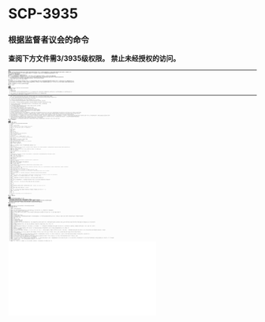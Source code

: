 # SCP-3935
                        





### **根据监督者议会的命令** 

**查阅下方文件需3/3935级权限。** 
**禁止未经授权的访问。** 






<div style='clear:both; height: 0px; font-size: 1px' />

---



救恩高中



**特殊收容措施：** 坐落于印第安纳州的救恩镇经过疏散，围绕镇中心建立起半径2公里的隔离带。通往临近高丘镇的道路已被拆除并改道，基金会工作人员应监控所有经过救恩镇的路线追踪平民，任何试图进入救恩镇的平民将被押送至地方当局监管，掩盖程序3935.18“危险废物泄露”正在执行。

包含SCP-3935的建筑物，即救恩高中，将由基金会安保人员守卫，任何情况下未经授权的人员都不得进入SCP-3935。被认定受到SCP-3935影响（不论方式）的人员将被将被转移至建立在高丘镇附近的临时站点Site-81-5观察。

现认为救恩镇居民无法再现，若偏离预期需密切观察。

当前禁止探索SCP-3935，由于项目内部存在危险，未来的探索尝试也仅限于D级人员。

**描述：** SCP-3935是位于救恩镇救恩高中地下的一个超时空的非欧几里得空间，虽然SCP-3935特指上述异常地点，但异常似乎已开始影响整个救恩镇，因为有报告称SCP-3935外也出现了异常事件，影响程度尚不明确。

SCP-3935只可通过救恩高中下层地室的塌陷处进入，靠近建筑物西北角，游泳池下方。据信SCP-3935是七十年代中期发生在救恩高中的异常活动来源，并在当时由联邦调查局所属特异事故处负责调查和遏制。他们的调查信息可在此文件的其他部分找到。

SCP-3935的进入点是地下室倒塌处25米之下的一间包含石拱门的前室，其原始建造者和埋藏至今的缘由则在调查。门上铭刻着一篇未出现在其他文学内的英文语段：



> 前路之行，幽深且阻，
此局不可言喻；
失却之物，恒久徘徊，
此地静谧疯狂。
> 


**附录3935.1：** 发现

SCP-3935最初发现于1976年4月18日当周，救恩高中发生的一系列超自然事件（见附录3935.2）之后，学校的主要异常活动期结束后一段时间内，监管人员发现部分墙壁和地板坍塌导致地基出现窄隙。倒塌的墙壁位于主地下室下方一个非特定地下室并更进一步恶化，直到地基裂隙扩张至可供人员进入。

在承包商进行损害审计的时候，独立小组的一名成员意外滑入SCP-3935附近前室，由于救援不便，监管员鼓励他们稍作深入，寻找其他出路。当无人返回时，承包商团队和地方当局开始探索。当进入SCP-3935的11人仅有2人归来，且他们讲述了此前的经历后，潜伏在地方当局的基金会成员接管了调查。

随着时间推移，异常频现救恩高中之外，1976年4月事件后，该镇正式疏散，所有居民<sup class='footnoteref'>
 <a shape='rect' class='footnoteref' id='footnoteref-1' href='javascript:;' onclick='WIKIDOT.page.utils.scrollToReference(&apos;footnote-1&apos;)'>1</a>
</sup>撤离。

**附录3935.2：** UIU文件记录


<a shape='rect' class='collapsible-block-link' href='javascript:;'>+&#160;&#24320;&#21551;&#38468;&#24405;</a>

<a shape='rect' class='collapsible-block-link' href='javascript:;'>-&#160;&#20851;&#38381;&#38468;&#24405;</a>

*注释：以下是UIU外勤特工朗尼•卡特，帕特里克•威尔逊，和埃拉•休斯提交的现场报告摘要。* 



UIU文件内附图像，上下文未知。




> 最高机密
> 
> **联邦调查局** 
**特异事故处** 
> 
> 以下是1976年4月18日至23日发生在印第安纳州救恩镇的超自然事件的详细情况介绍，特工卡特，威尔逊和休斯被派往活动现场，并遭遇大量超自然现象 - 要求额外资源进行掩盖。未接报基金会及其特工参与。未接报全球超自然联盟及其特工参与。未接报其他知名组织及其特工参与。
> 
> 在确定了异常影响范围后，出动特工向救恩镇全体居民使用化学药剂110<sup class='footnoteref'>
 <a shape='rect' class='footnoteref' id='footnoteref-2' href='javascript:;' onclick='WIKIDOT.page.utils.scrollToReference(&apos;footnote-2&apos;)'>2</a>
</sup>，所有居民被转移至印第安纳波利斯州的处理中心进一步分析，并在救恩镇附近建立检疫站。
> 
> 在对救恩镇居民进行大范围采访后，根据目击者的叙述构建了下述超自然事件时间表：
> 
> 
---
> 
> **周日晚：** 10年级的学生黛安•比斯利和卡桑德拉•汤普森称，她们结束了周日晚祷，从教堂返家的路上经过救恩高中，听到了“有人在地下讲话”的声音。汤普森小姐告诉了她的母亲，但被她忽视。
> 
> **周一：** 体育课上，11年级的学生奥利弗•贝克声称他可以听到水池下面传来的声音，其他几个学生证实了他的说法。学校行政人员调查时并没有发现任何不同寻常的事情。值得注意的是，水池底部的衬里似乎开裂了。
> 
> 一些女学生报告称这段时间在二楼浴室的镜子里看到了“辨认不清的东西”而非自己的倒影，他们似乎并没有为此困扰。
> 
> 午餐广播时许多学生表示能够在广播里听到含糊不清的第三方声音<sup class='footnoteref'>
 <a shape='rect' class='footnoteref' id='footnoteref-3' href='javascript:;' onclick='WIKIDOT.page.utils.scrollToReference(&apos;footnote-3&apos;)'>3</a>
</sup>，广播室位于泳池附近的媒体中心，距SCP-3935入口不足40米。
> 
> **周二：** 抵达学校的学生注意到印第安纳州州旗悬浮在旗杆顶端3米之上，美国国旗则不见踪影。观察时学生还说看到9名女性人形悬挂在绳索上，看到后立刻消失。
> 
> 在高一年级生物课堂上，一名学生突然起身，转动眼珠退回头颅，随后落入地板消失，不久后再次出现在天花板的角落里。尽管无法认出那名学生，但他的同学坚持认为这只是个玩笑<sup class='footnoteref'>
 <a shape='rect' class='footnoteref' id='footnoteref-4' href='javascript:;' onclick='WIKIDOT.page.utils.scrollToReference(&apos;footnote-4&apos;)'>4</a>
</sup>。
> 
> 几名学生表示周二在学校见到一名不认识的学生，当被要求描述外貌细节时所有人都无能为力。这个学生唯一明显的特征时背着一个紫色挎包，上有白线刺绣单词“昏厥”。
> 
> 一名管理员报告看到有东西站在池底盯着他。
> 
> **周三：** 抵达学校后维护人员和管理员发现学校每层都有深达2英寸的积水。令人费解的是，学校的校长，欧文•怀特博士，决定不关停学校。
> 
> 上午7点56分，所有身处学校者都听到有人在他们的右耳边低语“你好”。
> 
> 校乐队成员发现他们的乐器不再发声，但演奏时学生们看到一个“小而黑的人形”在房间角落闪烁，面朝墙壁。
> 
> 一名学生，艾娃•莱德维目睹一个黑影以不可思议的角度掠过并远离学校上空，最终从视野消失。其他学生不曾与之遭遇。
> 
> **周四：** 体育课上，高三学生内特•本内特避开一只穿过他的躲避球，当他开始沉入地表时尖叫着寻求帮助，注意到此事者皆未积极救援。
> 
> 上午11点23分，整个学校地基上移约1英尺。学校缓慢移动前，前来视察的副校长曾看到“有什么小东西，长着无数面孔，在楼底咧嘴大笑”。
> 
> 男生更衣室消失并被“某种尖叫之物”取代，目击者无法提供更进一步细节。
> 
> 当天学生离校时，学生们看到9名年轻妇女悬浮在空中，呈45°前倾，距离校停车场约25米，可以看到她们正在默念，所有目击者形容她们的外表“丑陋”且“不起眼”。这些人形约在下午3点消失；大多数居民称此时听到她们下方传来孩子的说话声“你好”。小镇官员对空中的女人毫无作为，恐慌随之而来，校长决定周五关停学校。
> 
> **周五：** 所有学生周五出现在学校，由于门被锁而无法进入，他们聚集在前门等待，无人能够说明他们为什么会在那里。 一扇窗户被敲了一下，学生们看到一个小而黑的人形站在二楼教室外，实体开始逐渐引入并脱离其他窗户。目击者描述其运动形态“生涩，飘忽不定和痉挛”。实体消失后，前门自行解锁，学生进入学校。
> 
> 学校内部已变成非欧几里得空间，当学生们靠近空间“后部”时，他们意识到自己正在向下降非前进。现在所有学生都听到了低语，有些位于集体边缘者还听到了遥远的鼓声，并看到远处通往SCP-3935的拱门。突然间，学生集体平移了50米，被泥土和岩石包围，被困20秒后重新出现在学校里。
> 
> 所有学生报告称建筑物里只有自己一个人，在走廊短暂徘徊后，遇到一个“门路下的门路”，进入小地下室。学生们在报告中讲述了三种不同的景象：一个蹲在水上的女人，血液淹没双脚，手臂伸入水面至手肘；一间树林中正在燃烧的农舍，9个人形悬浮在空中；一个哭泣的女人在田野挖掘，直到双手开始腐烂并分崩离析。当这些景象消退，突然出现一个黑色小人形，学生们听到实体再次说出“你好”，立刻被9名尖叫的女性包围，然后突然回到了自己的家中。
> 
> 随着更多特工开始进入城镇实施记忆删除，围绕城镇发生了更多异常现象，有人报告看到尸体漂浮在空中，有人报告打开水龙头后流出人类头发和体液而非自来水，有人报告称感觉自己的五官完全消失，有人则报告在城镇街道上看到了无法辨认的生物。一个完全黑色的实体疯狂且快速连续地出现在城镇的主要通道上。
> 
> 一名身份不明的女子报告，看到一个哭泣的年轻女人跑回校舍，在随她进入已解锁的地下室后，她没有发现这名年轻女人，但首先发现了地板的塌陷。
> 


> **结果总结：** 在接下来的几天里，UIU记忆删除法开始生效，居民们相信自己是因为工厂向北排放有毒气体导致幻觉。本周结束后，承包商开始评估学校损坏情况，发现了地下室和SCP-3935的入口，此后不久，基金会介入收容。
> 




**附录3935.3：** 初步探索和恢复日志


<a shape='rect' class='collapsible-block-link' href='javascript:;'>+&#160;&#24320;&#21551;&#38468;&#24405;</a>

<a shape='rect' class='collapsible-block-link' href='javascript:;'>-&#160;&#20851;&#38381;&#38468;&#24405;</a>



黑色人形唯一已知图像，红圈标示处。



*注释：以下日志是基金会对SCP-3935进行初次探索并作救援尝试时收集到的录音和视频。* 


> [记录开始]
> 
> **埃利斯：** 好了，麦克风上线，我们走吧。
> 
> *特工埃利斯，波特和哈斯克尔进入SCP-3935，每人都配备了一盏肩部探照灯，照亮拱门之外的空间。* 
> 
> **埃利斯：** 好吧……所以首先，如果出了意外就……回到这里。（*停顿* ）墙壁相当紧密。跟上。
> 
> *小队前进。* 
> 
> **波特：** 你能感觉到吗？
> 
> **埃利斯：** 什么？
> 
> **波特：** 气氛令人不适。
> 
> **哈斯克尔：** 是啊，还有墙壁……看。
> 
> *肩灯照亮了哈斯克尔特工身旁的墙壁，刻在岩石上的图案好像孩童的涂鸦。* 
> 
> **埃利斯：** 走吧，我能感到微风，前面应该是出口。
> 
> *小队继续穿过岩石隧道。* 
> 
> **波特：** 耶稣，这里……我几乎动不了了，墙壁靠得太近，埃利斯，我——（*突然切断* ）
> 
> *波特特工的相机突然黑暗，片刻后出现两个光源，仿佛波特跌倒后抬头望着埃利斯和哈斯克尔的肩灯。* 
> 
> **波特：** （*断断续续的尖叫* ）
> 
> **埃利斯：** 我操刚刚发生了什么？波特？波特？哪儿——我没法转身，他在哪里？
> 
> **哈斯克尔：** 我听到有东西在后面，我们得前进，我们得前进！
> 
> *两名特工努力前进，狭小空间阻碍他们的动作，一段时间的挣扎后，两人进入了更加开阔的空间。* 
> 
> **埃利斯：** 耶稣基督，我不能——波特呢。波特？
> 
> **哈斯克尔：** 他不在我身后，你看到他在哪儿了吗？
> 
> *沉默。* 
> 
> **埃利斯：** 我们……好吧。我们需要叫另一支小队来这儿，他也许跌进哪条沟里或者怎样，或者回到出发点了，或者——
> 
> **哈斯克尔：** 埃利斯……看。
> 
> *两人转过头来，肩灯照亮了面前的空间，那是一片巨大的开放式空间，似乎是在周围的石头上雕刻而成，浓雾覆盖整个房间。除此之外，建筑物开口处可看到昏暗的灯光，无法确定建筑空间延伸的高度。该建筑只能通过一道窄石桥抵达，横跨特工与远处墙壁之间的巨大鸿沟。* 
> 
> **埃利斯：** 这是……这是高中？为什么看起来是这样？
> 
> **哈斯克尔：** 是啊……几何结构完全不对，但是……呃，看这个，这是主入口，那边还有另一扇门，这是学校。（*停顿* ）下面还有一扇又一扇。
> 
> **埃利斯：** 有多远？还有没有其他的——
> 
> *两人停了下来，他们面前的桥上出现九个女性人形，脸被长长的白发覆盖，一动不动。* 
> 
> **哈斯克尔：** 埃利斯？
> 
> **埃利斯：** 等一下。
> 
> *九个实体在空中短暂悬停，然后突然出现在10米后，然后又后退10米，出现在地下学校建筑的门前。九个实体的面孔突然变得可见，尽管由于距离原因难以在视频上看清。两名特工明显畏缩，之后实体消失。* 
> 
> **哈斯克尔：** 耶稣基督，基督啊——那他妈是什么？
> 
> **埃利斯：** （*沉重喘息* ）好吧，神啊，我还没准备好，我们——
> 
> *远处传来无数嘶哑的声音，两名特工都作出回应。* 
> 
> **哈斯克尔：** 搜索队？幸存者？
> 
> **埃利斯：** 来吧，我们走。
> 
> *两名特工跨越鸿沟上的桥梁通往救恩高中的非欧几里得复制品，进入后他们首先抵达了学校的中央大厅，里面没有其他可见实体。* 
> 
> **哈斯克尔：** 波特？谁？这里有别人吗？
> 
> **埃利斯：** 我觉得好像——基督啊，你也有这种感觉吗？好像你一眼能看到整个房间？
> 
> **哈斯克尔：** 是的，这他妈——墙壁没有任何意义。
> 
> **埃利斯：** 来，这边有声音，我们走吧。
> 
> *两人沿着最近的走廊快速前进，当他们这样做的时候两侧房门清晰可见，虽然两名特工都没有注意到，但门玻璃上偶尔可以看到面孔，且无法辨认。* 
> 
> **埃利斯：** 这儿，这是礼堂大门，我敢打赌——
> 
> *埃利斯特工打开大门，正在这时他的摄像机断开连接，哈斯克尔特工尖叫着后退，声音的数量大幅增加，从哈斯克尔的角度（门边的地板上）来看，九个女性实体出现在埃利斯特工身边，动作飘忽不定，身体扭曲成不可能的姿态，它们簇拥过去，特工和实体都消失了。* 
> 
> **哈斯克尔：** 他妈的！我操！埃利斯，我了个——神啊！
> 
> *哈斯克尔特工站起身开始逃跑，当他走到大厅的尽头时回头看到了的九个实体。* 
> 
> **哈斯克尔：** 哦他妈的！ 噢他妈的！ 不不不！ 喂？ 有人在吗？ 帮我！ 上帝，请帮助我！ 喂？ 我操，求求你，上帝，救我！
> 
> *哈斯克尔特工再次转身看着走廊里的九个实体，尽管它们不再前进。相反，它们一动不动地悬浮在空中，哈斯克尔特工的脚步放缓，盯着它们看了一会儿停了下来，呼吸开始急促。* 
> 
> **哈斯克尔：** 什——什么？你想要什么？
> 
> *哈斯克尔特工缓慢转头看向他身后，并与一个小型黑色实体面对，后者正倒挂在天花板上。该实体缺乏明显特征，但在哈斯克尔特工的相机中造成了显著的视觉扭曲。* 
> 
> **未知实体：** 你好。
> 
> *一阵仿佛钟鸣的声音，响亮而低沉， 持续约20秒。哈斯克尔特工的视频传输中断，音频传输出现严重失真，好像信号被长时间拉伸。捕捉到一个噪音，随即陷入沉默。三个信号沉寂了一段时间，最终都开始重新响应。* 
> 
> **埃利斯：** ——只是想要去做？（*停顿* ）呃，嗯，我们都会死的，我们都会死的，不多于九个，我们都会——（*停顿* ）他们回来了，他们回——
> 
> *81分钟的沉默。* 
> 
> **哈斯克尔：** ——墙壁彼此贴近且相似，这大厅与其他的一模一样，不断向下向下向下向下，不不不不不不请不要，请不要再下落，别再继续下落，别再——
> 
> *18分钟的沉默。* 
> 
> **哈斯克尔：** 埃利斯，天哪，有谁能听到我的声音吗？（*大喊* ）谁知道我是谁？我再也看不到光明了！我看不到——哦，神，此处只有黑暗，伴随着黑暗不断下落，我只想能再见到光——
> 
> *9分钟的沉默。* 
> 
> **哈斯克尔：** （*大笑并语无伦次地诉说* ）——第十个正在下面，第十个近乎疯狂，将它唤醒，这里有九个但第十个正在下面，神请让它——
> 
> *9分钟的沉默。* 
> 
> **波特：** （*尖叫* ）
> 
> *9分钟的沉默。* 
> 
> **哈斯克尔：** 我看到你在那下面，你想让我过去？你想让我……你想让我们都下去和你在一起，坠落……（*湿润的哽咽声，飞溅声，剧烈的吸气声，窒息声，沉默。* ）
> 
> *9分钟的沉默。* 
> 
> **埃利斯：** 永恒坠落！ 永恒坠落！ 永恒坠落！ 永恒坠落！ 永恒——（*风穿过话筒声* ）
> 
> *9分钟的沉默。* 
> 
> **波特：** ——永远，下落，我们将永远在此，超越九，超越救恩，不断下落直到永永远远。他们都没能出去，他们都没能离开。没有人可可可可以以以以——（*干扰* ）
> 
> **未知声源：** （*通过波特的设备* ）你好。
> 
> **波特：** （*哭泣* ）
> 
> **波特：** （*干扰* ）
> 
> *此后未接收到来自三个麦克风的任何传输信息，此后关于SCP-3935的探索尝试将由D级人员执行。* 
> 
> [记录结束]
> 




**附录3935.4：** 救恩镇异常活动


<a shape='rect' class='collapsible-block-link' href='javascript:;'>+&#160;&#24320;&#21551;&#38468;&#24405;</a>

<a shape='rect' class='collapsible-block-link' href='javascript:;'>-&#160;&#20851;&#38381;&#38468;&#24405;</a>

下述异常事件发生在基金会进驻印第安纳州救恩镇期间，由工作人员报告。

- 报告称发现一名身着UIU特工制服的人形实体，试图引导人员走向高中，若长时间观察，该实体将消失。
- 威尔斯特工报告称看到一个小型黑色实体靠坐在他的车底下，但当他看向车底时实体不见了，之后威尔斯特工称视野范围内经常出现黑色实体。
- 多份报告称高中附近的树丛中传出异常声响，检查只发现了一间带有卧室的破旧房屋，并在院子里发现了九个[数据删除]，九个悬浮的女性实体出现并驱赶了特遣队，再次检查树林则无法发现房屋。
- 天黑后，多名特工报告说九名女性实体<sup class='footnoteref'>
 <a shape='rect' class='footnoteref' id='footnoteref-5' href='javascript:;' onclick='WIKIDOT.page.utils.scrollToReference(&apos;footnote-5&apos;)'>5</a>
</sup>在黑暗中向他们轻轻走来，滑入地下或在到达他们面前时消失。也有报告说书上出现了同样的实体。
- 多份报告称数具尸体（从不超过九具）从镇外一个小池塘底浮起，漂浮在水面上，随后沉没并消失，可能以某种方式与树林小屋后的九个[数据删除]相连。




**附录3935.5：** 相关个人访谈


<a shape='rect' class='collapsible-block-link' href='javascript:;'>+&#160;&#24320;&#21551;&#38468;&#24405;</a>

<a shape='rect' class='collapsible-block-link' href='javascript:;'>-&#160;&#20851;&#38381;&#38468;&#24405;</a>

*注释：以下访谈由赖恩•艾梅斯特工主持，采访对象为瓦莱丽•弗莱彻女士，1976年异常活动期间任职于救恩高中的教师。* 



天空中的不明实体图像，回收自UIU报告。




> [记录开始]
> 
> **艾梅斯特工：** 你能给我讲讲在救恩高中的经历吗？
> 
> **弗莱彻女士：** 哦，呃……你知道，我已经告诉过你我现在开始记忆力衰退了，很多事情无法串联在一起<sup class='footnoteref'>
 <a shape='rect' class='footnoteref' id='footnoteref-6' href='javascript:;' onclick='WIKIDOT.page.utils.scrollToReference(&apos;footnote-6&apos;)'>6</a>
</sup>……看，我是一名教师，我教，呃……英文……我想是这样的，哦对了，我曾在救恩高中任职。
> 
> **艾梅斯特工：** 你能告诉我关于这个城镇的事情吗？比如你记得什么特殊的事情吗？
> 
> **弗莱彻女士：** 嗯……它很安静，你知道的。一路进一路出，没有多少外乡人，所以我们是个非常紧密的社区。我想我们甚至没有警察，你想，谁需要他们呢？我们从不犯罪，也不全是。（*停顿* ）总有些人会讲故事，你知道的，他们……
> 
> **艾梅斯特工：** 怎么？
> 
> **弗莱彻女士：** 嗯？你好？你好？
> 
> **艾梅斯特工：** 你刚刚说到有些人会讲故事，弗莱彻女士。
> 
> **弗莱彻女士：** 哦，有些进到树林里的年轻人，为他们在那里看到的幽灵或者类似的东西激动不已，随之而来的则是恐惧或寝食难安。（*停顿* ）我不知这些事情是真的如此怪异还是我的记忆又出了差错，比如……有时你在路上开车，会看到有人在街边挥手，就像这样，可当你回头看去他们又消失不见了。我想那只是孩子们的恶作剧而已。
> 
> **艾梅斯特工：** 那高中呢？那里发生了什么怪事？
> 
> **弗莱彻女士：** 高中？
> 
> **艾梅斯特工：** 你在那里当教师，救恩高中？
> 
> **弗莱彻女士：** 我……我曾是名教师，我教英语，大概吧。
> 
> **艾梅斯特工：** 你记得学校里发生过什么奇怪的事情吗？
> 
> **弗莱彻女士：** 不，不，我的意思是，没有什么不寻常的。我想，我们确实曾有过孩子失踪，人们最后一次看到她是在泳池旁边，然后再也没有人看到过他们。我想——呃，我想他们最后断定他们只是离家出走。其中有些问题儿童，你明白的，麻烦不断。而且我们也没有什么可以做的。这样也许对他们更好，我不知道。救恩镇上许多人对此有着强烈不满，其中一些人对年轻人的态度也不好。
> 
> **艾梅斯特工：** 你的意思是？
> 
> **弗莱彻女士：** 哦，你知道。教堂对城镇非常重要，我们有几座，几乎每个人都会去。但是，如果我记得没错，有个怀孕的女孩，我想……我很抱歉，我们在说什么？ 我不能……我似乎无法……你好？
> 
> **艾梅斯特工：** 有个女孩怀孕了。
> 
> **弗莱彻女士：** 是的，未婚；这是相当严重的丑闻，我不记得她身上发生了什么，但许多人都对此不满。（*停顿* ）我不记得她的名字……不，不……但我记得她曾来找过我一次向我询问曾听到过的一些怪事。她未婚先孕，这真是一件丑闻，这不该——不该让男孩们看到，但是……她说她坐在看台上，不断听到敲门声，就好像什么东西在击打……击打什么……她不想……男孩们……不想让他们——
> 
> **艾梅斯特工：** 弗莱彻女士？
> 
> **弗莱彻女士：** 抱歉，我没事了。她，嗯，她说她有时也会看到那些东西，但我对此一无所知。她还……好吧，我不知道是否曾有过这样或者没有，但我记得她说我向我说你好，太多次。同时，不像是问候，就好像是她那刻所知的唯一话语……那刻……就好像是她……你好？
> 
> **艾梅斯特工：** 你还能记起什么关于救恩镇的事情吗？
> 
> **弗莱彻女士：** 我……（*停顿* ）在那之后所有记忆都模糊了。我好像记得曾经有一次……有一次，啊，呃，有人找到了一个女孩……也许是，同一个……好吧我不知道，但她被挂在树上，好像被绞死一样，我想他们称之为自杀。女孩中的一个，你知道，但这是某个人……好吧我不知道她为什么要这么做。她拿着一张字条，是她写下的……呃，对不起，无论如何，她的手中拿着一张字条。我看过那些字条，看看是否出自同一人之手还是怎样。
> 
> **艾梅斯特工：** 上面写了什么？
> 
> **弗莱彻女士：** 哦，好吧……如果我记得没错，在一面，其中一面一面，是一张图画，好像一个建筑物，但不知何故诡异……我不记得为什么。另一面只有一个单词写了一遍又一遍……我不记得是什么，也许是湿，或……或者什么，总之说不清楚。非常奇怪，现在我……回想起来，在你死之前写这个非常奇怪，你也这样认为吧？
> 
> **艾梅斯特工：** 你还记得被疏散的那周发生的事吗？
> 
> **弗莱彻女士：** 不，不，呃……我的意思是，那个星期工厂里的毒气非常强。他们说我们可能会出现幻觉，而且确实是这样的……看，我看到我的意思是我看到了一些东西。我看见……嗯，有一天我看到一个孩子向后飘入墙壁，然后……嗯，然后他，呃……窒息而死。我听到他尖叫和冲击墙壁，我们都听到了。这幻觉非常奇怪。他停了下来……抱歉，我在这儿干什么了？
> 
> **艾梅斯特工：** 我们是在访谈，弗莱彻女士。我是保险公司的代表，你在谈论男孩，记得吗？关于墙上的幻觉？
> 
> **弗莱彻女士：** 哦，是的。对不起，我不记得了。幻觉，虽然……我看到那个男孩进去了，然后我们什么也没听到。现在我想了起来，这真的非常奇特。幻觉十分清晰，他……他哭了好久，似乎很害怕，但是……好吧……我没有，呃……我甚至不记得这件事对我造成了什么困扰，我……我想这只是个恶——恶作剧。
> 
> **艾梅斯特工：** 最后一个问题，弗莱彻夫人。地震发生后，他们发现在靠近泳池的下方发现了一个房间。你知道这件事吗？
> 
> **弗莱彻女士：** （*不适地活动身体* ）不，我不——从没有人走进过那个房间，不过保安去过，我想。那里之用作储存，虽然……（*停顿* ）你要知道，我想那个女孩曾问起过一次，她说自己……好吧她说她听到那里面传出了什么声音。她十分感兴趣，我想，在她之前……嗯……好吧，无论如何。但我不记得了，我可能记的都不是对的。我——呃，有些幻觉，你知道，他们告诉我不要再回想了，所以我就尽量不去想那些事情，但是……我认识其他一些人，他们……他们并不是很好。
> 
> **艾梅斯特工：** 再次感谢你的时间，弗莱彻女士。（*准备离开* ）其实在我离开前还想问你件事。你知道这是什么吗？（*展示九个实体的画面* ）
> 
> *此时受访者突然变得脸色苍白且呼吸急促。* 
> 
> **弗莱彻女士：** 好吧……对，我知道。这是……嗯……是啦啦队啊。（*停顿* ）这里，嗯，好吧让我想想……不过她们应该有十个人，我想。如果不是其中一个出了什么意外的话，应该有十个人的。
> 




<iframe frameborder='0' scrolling='auto' class='html-block-iframe' src='/scp-3935/html/b59e21332fd573d9645f808171e4891121488025-51731287128462995' allowtransparency='true' />



Footnotes
<a shape='rect' href='javascript:;' onclick='WIKIDOT.page.utils.scrollToReference(&apos;footnoteref-1&apos;)'>1</a>. 不超过1,400人。
<a shape='rect' href='javascript:;' onclick='WIKIDOT.page.utils.scrollToReference(&apos;footnoteref-2&apos;)'>2</a>. UIU早期使用的记忆删除药剂，类似于基金会已停用的银级药物（现用Y-909B级记忆删除药剂代替）。值得注意的是其毒性和对人体记忆中枢造成严重损害的倾向。
<a shape='rect' href='javascript:;' onclick='WIKIDOT.page.utils.scrollToReference(&apos;footnoteref-3&apos;)'>3</a>. 除了两位宣布通知的学生之外。
<a shape='rect' href='javascript:;' onclick='WIKIDOT.page.utils.scrollToReference(&apos;footnoteref-4&apos;)'>4</a>. 救恩镇人口档案中未查找到该学生。
<a shape='rect' href='javascript:;' onclick='WIKIDOT.page.utils.scrollToReference(&apos;footnoteref-5&apos;)'>5</a>. 其特征极度夸张或基本没有特征。
<a shape='rect' href='javascript:;' onclick='WIKIDOT.page.utils.scrollToReference(&apos;footnoteref-6&apos;)'>6</a>. 可能是UIU在1970s使用的实验性记忆删除剂“化学药剂110”导致。


                    